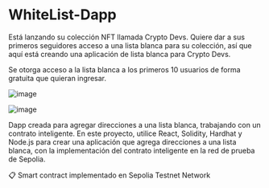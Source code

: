 ﻿# WhiteList-Dapp
 
Está lanzando su colección NFT llamada Crypto Devs. Quiere dar a sus primeros seguidores acceso a una lista blanca para su colección, así que aquí está creando una aplicación de lista blanca para Crypto Devs.

Se otorga acceso a la lista blanca a los primeros 10 usuarios de forma gratuita que quieran ingresar.

![image](https://github.com/svermen/WhiteList-Dapp/assets/48023484/7e5fec4d-e78f-40b3-807e-cbcb3d09045a)


![image](https://github.com/svermen/WhiteList-Dapp/assets/48023484/6908a83f-4747-4413-9603-d26878d9d161)

Dapp creada para agregar direcciones a una lista blanca, trabajando con un contrato inteligente.
En este proyecto, utilice React, Solidity, Hardhat y Node.js para crear una aplicación que agrega direcciones a una lista blanca, con la implementación del contrato inteligente en la red de prueba de Sepolia.

📋 Smart contract implementado en Sepolia Testnet Network





